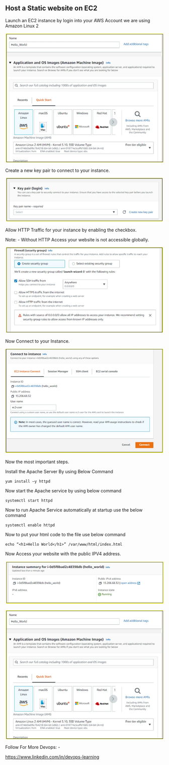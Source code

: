 ## Host a Static website on EC2

Launch an EC2 instance by login into your AWS Account we are using Amazon Linux 2
<p align="center"><img src="Images/1.jpg"/></p>
Create a new key pair to connect to your instance.
<p align="center"><img src="Images/2.jpg"/></p>
Allow HTTP Traffic for your instance by enabling the checkbox. 

Note: - Without HTTP Access your website is not accessible globally.
<p align="center"><img src="Images/3.jpg"/></p>
Now Connect to your Instance.
<p align="center"><img src="Images/4.jpg"/></p>
Now the most important steps.

Install the Apache Server By using Below Command

```
yum install –y httpd
```

Now start the Apache service by using below command

```
systemctl start httpd
```

Now to run Apache Service automatically at startup use the below command 

```
systemctl enable httpd
```

Now to put your html code to the file use below command

```
echo “<h1>Hello World</h1>” /var/www/html/index.html
```

Now Access your website with the public IPV4 address.
<p align="center"><img src="Images/5.jpg"/></p>

<p align="center"><img src="Images/1.jpg"/></p>

Follow For More Devops: -

https://www.linkedin.com/in/devops-learning
